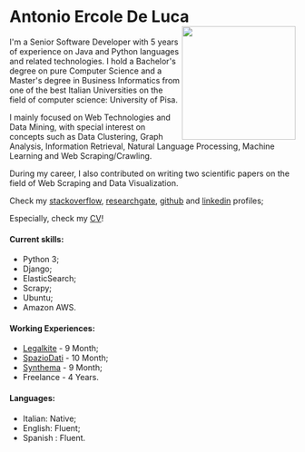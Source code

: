 <!--
.. title: Personal Bio
.. slug: index
.. date: 2017-08-04 10:52:56 UTC+02:00
.. tags: 
.. category: 
.. link: 
.. description: Antonio Ercole De Luca, Senior Software Developer, Università di Pisa, Business Informatics, Computer Science, Python, Django.
.. type: text
-->

# Antonio Ercole De Luca  <img src="https://avatars2.githubusercontent.com/u/3613943?v=4&s=460" width="200" height="200"  align="right"/>
 I'm a Senior Software Developer with 5 years of experience on Java and Python languages and related technologies. I hold a Bachelor's degree on pure Computer Science and a Master's degree in Business Informatics from one of the best Italian Universities on the field of computer science: University of Pisa. 
 
 I mainly focused on Web Technologies and Data Mining, with special interest on concepts such as Data Clustering, Graph Analysis, Information Retrieval, Natural Language Processing, Machine Learning and Web Scraping/Crawling.  
 
 During my career, I also contributed on writing two scientific papers on the field of Web Scraping and Data Visualization. 

 Check my [stackoverflow], [researchgate], [github] and [linkedin] profiles;

 Especially, check my [CV]!

#### Current skills:

- Python 3;
- Django;
- ElasticSearch;
- Scrapy;
- Ubuntu;
- Amazon AWS.


#### Working Experiences:

- [Legalkite] - 9 Month;
- [SpazioDati] - 10 Month;
- [Synthema] - 9 Month;
- Freelance - 4 Years.

#### Languages:

- Italian: Native;
- English: Fluent;
- Spanish : Fluent.


[Legalkite]:        https://legalkite.ch
[SpazioDati]:       http://spaziodati.eu
[Synthema]:         http://synthema.it
[stackoverflow]:    http://stackoverflow.com/users/3289963/eracle
[researchgate]:     https://www.researchgate.net/profile/Antonio_De_Luca5 
[github]:			https://github.com/eracle
[linkedin]:			https://www.linkedin.com/in/eracle/
[CV]:				/CV_latest.pdf
